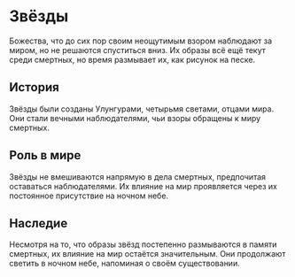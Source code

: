 # Звёзды

Божества, что до сих пор своим неощутимым взором наблюдают за миром, но не решаются спуститься вниз. Их образы всё ещё текут среди смертных, но время размывает их, как рисунок на песке.

## История

Звёзды были созданы Улунгурами, четырьмя светами, отцами мира. Они стали вечными наблюдателями, чьи взоры обращены к миру смертных.

## Роль в мире

Звёзды не вмешиваются напрямую в дела смертных, предпочитая оставаться наблюдателями. Их влияние на мир проявляется через их постоянное присутствие на ночном небе.

## Наследие

Несмотря на то, что образы звёзд постепенно размываются в памяти смертных, их влияние на мир остаётся значительным. Они продолжают светить в ночном небе, напоминая о своём существовании. 